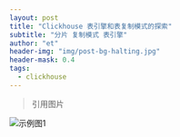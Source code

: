 ```yaml
---
layout: post
title: "Clickhouse 表引擎和表复制模式的探索"
subtitle: "分片 复制模式 表引擎"
author: "et"
header-img: "img/post-bg-halting.jpg"
header-mask: 0.4
tags:
  - clickhouse
---
```



>   引用图片   


![示例图1](https://github.com/liuyitian0/liuyitian0.github.io/blob/master/img/in-post/post-kuaidi-2.jpg)
